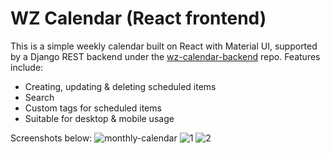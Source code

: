 # WZ Calendar (React frontend)
This is a simple weekly calendar built on React with Material UI, supported by a Django REST backend under the [wz-calendar-backend](https://github.com/yeoweizheng/wz-calendar-backend) repo. Features include:
- Creating, updating & deleting scheduled items
- Search
- Custom tags for scheduled items
- Suitable for desktop & mobile usage

Screenshots below:
![monthly-calendar](https://github.com/yeoweizheng/wz-calendar-frontend/assets/30838747/3ae71799-8d80-4bd1-863a-55662aa26269)
![1](https://user-images.githubusercontent.com/30838747/235465726-c69a48c9-0f98-4300-b60e-bfece0a3fa91.jpg)
![2](https://user-images.githubusercontent.com/30838747/235465736-e4cbcbc2-9d7e-463e-bb2f-725b6b157c7a.jpg)
